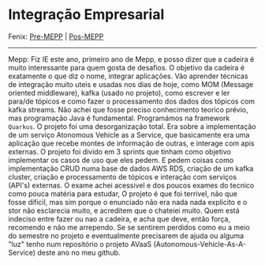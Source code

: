 # Integração Empresarial

Fenix: [Pre-MEPP](https://fenix.tecnico.ulisboa.pt/cursos/meic-a/disciplina-curricular/283003985068087) | [Pos-MEPP](https://fenix.tecnico.ulisboa.pt/cursos/meic-a/disciplina-curricular/1971853845332820)

---

Mepp: Fiz IE este ano, primeiro ano de Mepp, e posso dizer que a cadeira é muito interessante para quem gosta de desafios. O objetivo da cadeira é exatamente o que diz o nome, integrar aplicações. Vão aprender técnicas de integração muito uteis e usadas nos dias de hoje, como MOM (Message oriented middleware), kafka (usado no projeto), como escrever e ler para/de tópicos e como fazer o processamento dos dados dos tópicos com kafka streams. Não achei que fosse preciso conhecimento teorico prévio, mas programação Java é fundamental. Programámos na framework `Quarkus`. O projeto foi uma desorganização total. Era sobre a implementação de um serviço Atonomous Vehicle as a Service, que basicamente era uma aplicação que recebe montes de informação de outras, e interage com apis externas. O projeto foi divido em 3 sprints que tinham como objetivo implementar os casos de uso que eles pedem. E pedem coisas como implementação CRUD numa base de dados AWS RDS, criação de um kafka cluster, criação e processamento de tópicos e interação com serviços (API's) externas. O exame achei acessivel e dos poucos exames do tecnico como pouca matéria para estudar, O projeto é que foi terrivel, não que fosse dificil, mas sim porque o enunciado não era nada nada explicito e o stor não esclarecia muito, e acreditem que o chateiei muito. Quem está indeciso entre fazer ou nao a cadeira, e acha que deve, então força, recomendo e não me arrependo. Se se sentirem perdidos como eu a meio do semestre no projeto e  eventualmente precisarem de ajuda ou alguma "luz" tenho num repositório o projeto AVaaS (Autonomous-Vehicle-As-A-Service) deste ano no meu github.
